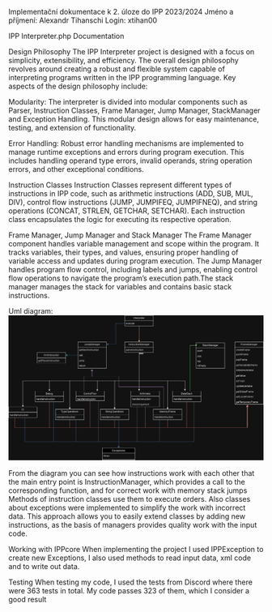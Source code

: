 Implementační dokumentace k 2. úloze do IPP 2023/2024
Jméno a příjmení: Alexandr Tihanschi
Login: xtihan00

IPP Interpreter.php Documentation

Design Philosophy
The IPP Interpreter project is designed with a focus on simplicity, extensibility, and efficiency. The overall design philosophy revolves around creating a robust and flexible system capable of interpreting programs written in the IPP programming language. Key aspects of the design philosophy include:

Modularity: The interpreter is divided into modular components such as Parser, Instruction Classes, Frame Manager, Jump Manager, StackManager and Exception Handling. This modular design allows for easy maintenance, testing, and extension of functionality.

Error Handling: Robust error handling mechanisms are implemented to manage runtime exceptions and errors during program execution. This includes handling operand type errors, invalid operands, string operation errors, and other exceptional conditions.

Instruction Classes
Instruction Classes represent different types of instructions in IPP code, such as arithmetic instructions (ADD, SUB, MUL, DIV), control flow instructions (JUMP, JUMPIFEQ, JUMPIFNEQ), and string operations (CONCAT, STRLEN, GETCHAR, SETCHAR). Each instruction class encapsulates the logic for executing its respective operation.

Frame Manager, Jump Manager and Stack Manager
The Frame Manager component handles variable management and scope within the program. It tracks variables, their types, and values, ensuring proper handling of variable access and updates during program execution. The Jump Manager handles program flow control, including labels and jumps, enabling control flow operations to navigate the program’s execution path.The stack manager manages the stack for variables and contains basic stack instructions.

Uml diagram:
![UML](UML.png)

From the diagram you can see how instructions work with each other that the main entry point is InstructionManager, which provides a call to the corresponding function, and for correct work with memory stack jumps Methods of instruction classes use them to execute orders. Also classes about exceptions were implemented to simplify the work with incorrect data. This approach allows you to easily extend classes by adding new instructions, as the basis of managers provides quality work with the input code.

Working with IPPcore
When implementing the project I used IPPException to create new Exceptions, I also used methods to read input data, xml code and to write out data.

Testing
When testing my code, I used the tests from Discord where there were 363 tests in total. My code passes 323 of them, which I consider a good result